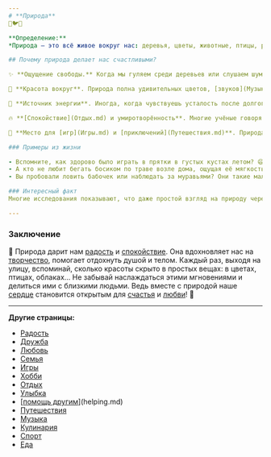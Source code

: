 ```yaml
---
# **Природа**
🌿🐦💚

**Определение:**  
*Природа — это всё живое вокруг нас: деревья, цветы, животные, птицы, реки, горы и даже воздух.* 🌳💦🏞️

## Почему природа делает нас счастливыми?

✨ **Ощущение свободы.** Когда мы гуляем среди деревьев или слушаем шум воды, кажется, будто весь мир открыт перед нами! Нет никаких ограничений, только бескрайние просторы и чистый свежий воздух. Это помогает нам расслабиться и почувствовать себя частью большого мира.

🌈 **Красота вокруг**. Природа полна удивительных цветов, [звуков](Музыка.md) и запахов. Просто выйди утром на улицу и вдохни аромат свежескошенной травы или послушай пение птиц. Даже маленький букетик полевых цветов способен поднять настроение!

🍃 **Источник энергии**. Иногда, когда чувствуешь усталость после долгого дня, прогулка в парке или [поход](Путешествия.md) в лес помогают восстановить силы. Свежий воздух заряжает энергией, а тишина позволяет собраться с мыслями.

🔥 **[Спокойствие](Отдых.md) и умиротворённость**. Многие учёные говорят, что время, проведённое на природе, снижает уровень стресса. Можно сидеть на берегу озера, смотреть на волны и думать о чём-то приятном. Или же собирать грибы в лесу, наслаждаясь запахом хвои.

🎂 **Место для [игр](Игры.md) и [приключений](Путешествия.md)**. Природа предлагает массу возможностей для активного [отдыха](Отдых.md). Можно устроить пикник с друзьями, покататься на велосипеде по тропинкам парка или построить шалаш в лесу. Всё зависит от твоей фантазии!

### Примеры из жизни

- Вспомните, как здорово было играть в прятки в густых кустах летом? 😄⛏
- А кто не любит бегать босиком по траве возле дома, ощущая её мягкость под ногами? ☀️🌾
- Вы пробовали ловить бабочек или наблюдать за муравьями? Они такие маленькие, но каждый день строят свою жизнь, как настоящие инженеры! 🐜🕷️

### Интересный факт
Многие исследования показывают, что даже простой взгляд на природу через окно (например, вид на парк или озеро) улучшает концентрацию внимания и снижает утомляемость. 🧱‍♀️

---
```


### Заключение

🌸 Природа дарит нам [радость](Радость.md) и [спокойствие](Отдых.md). Она вдохновляет нас на [творчество](Хобби.md), помогает отдохнуть душой и телом. Каждый раз, выходя на улицу, вспоминай, сколько красоты скрыто в простых вещах: в цветах, птицах, облаках... Не забывай наслаждаться этими мгновениями и делиться ими с близкими людьми. Ведь вместе с природой наше [сердце](Любовь.md) становится открытым для [счастья](Счастье.md) и [любви](Любовь.md)! 💖

---

**Другие страницы:**
- [Радость](Радость.md)
- [Дружба](Дружба.md)
- [Любовь](Любовь.md)
- [Семья](family.md)
- [Игры](games.md)
- [Хобби](hobbies.md)
- [Отдых](rest.md)
- [Улыбка](smile.md)
- [[помощь другим](Помощь_другим.md)](helping.md)
- [Путешествия](travels.md)
- [Музыка](music.md)
- [Кулинария](cooking.md)
- [Спорт](sport.md)
- [Еда](food.md)
